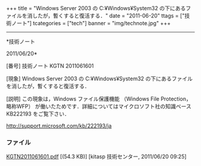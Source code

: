 ﻿+++
title = "Windows Server 2003 の C:¥Windows¥System32 の下にあるファイルを消したが，暫くすると復活する．"
date = "2011-06-20"
ttags = ["技術ノート"]
tcategories = ["tech"]
banner = "img/technote.jpg"
+++

-----------------------------------------------------------------------------------------------------------------------------

*技術ノート

2011/06/20*


[番号]
技術ノート KGTN 2011061601

[現象]
Windows Server 2003 の C:¥Windows¥System32
の下にあるファイルを消したが，暫くすると復活する．

[説明]
この現象は，Windows ファイル保護機能 （Windows File
Protection，略称WFP）
が働いたためです．詳細についてはマイクロソフト社の知識ベース KB222193
をご覧下さい．

<http://support.microsoft.com/kb/222193/ja>


### ファイル

 
 


[KGTN2011061601.pdf](http://techreport.kitasp.net/attachments/download/573/KGTN2011061601.pdf)
 [(54.3 KB)] [kitasp 技術センター, 2011/06/20
09:25]


 


 

